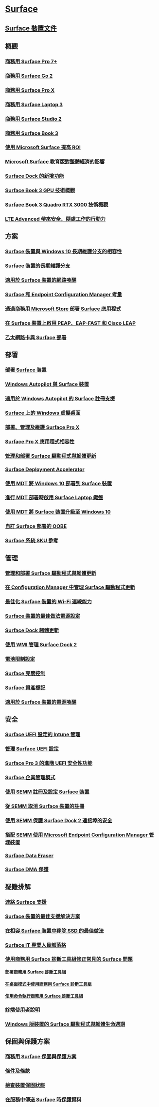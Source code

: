 # [Surface](index.yml)

## [Surface 裝置文件](get-started.yml)

## 概觀

### [商務用 Surface Pro 7+](https://www.microsoft.com/surface/business/surface-pro-7-plus)
### [商務用 Surface Go 2](https://www.microsoft.com/surface/business/surface-go-2)
### [商務用 Surface Pro X](https://www.microsoft.com/surface/business/surface-pro-x)
### [商務用 Surface Laptop 3](https://www.microsoft.com/surface/business/surface-laptop-3)
### [商務用 Surface Studio 2](https://www.microsoft.com/surface/business/surface-studio-2)
### [商務用 Surface Book 3](https://www.microsoft.com/surface/business/surface-book-3)
### [使用 Microsoft Surface 提高 ROI](forrester-tei-study.md)
### [Microsoft Surface 教育版對整體經濟的影響](forrester-tei-edu-study.md)
### [Surface Dock 的新增功能](surface-dock-whats-new.md)
### [Surface Book 3 GPU 技術概觀](surface-book-GPU-overview.md)
### [Surface Book 3 Quadro RTX 3000 技術概觀](surface-book-quadro.md)
### [LTE Advanced 帶來安全、隨處工作的行動力](https://www.microsoft.com/surface/business/lte-laptops-and-tablets)

## 方案

### [Surface 裝置與 Windows 10 長期維護分支的相容性](surface-device-compatibility-with-windows-10-ltsc.md)
### [Surface 裝置的長期維護分支](ltsb-for-surface.md)
### [適用於 Surface 裝置的網路喚醒](wake-on-lan-for-surface-devices.md)
### [Surface 和 Endpoint Configuration Manager 考量](considerations-for-surface-and-system-center-configuration-manager.md)
### [透過商務用 Microsoft Store 部署 Surface 應用程式](deploy-surface-app-with-windows-store-for-business.md)
### [在 Surface 裝置上啟用 PEAP、EAP-FAST 和 Cisco LEAP](enable-peap-eap-fast-and-cisco-leap-on-surface-devices.md)
### [乙太網路卡與 Surface 部署](ethernet-adapters-and-surface-device-deployment.md)

## 部署

### [部署 Surface 裝置](deploy.md)
### [Windows Autopilot 與 Surface 裝置](windows-autopilot-and-surface-devices.md)
### [適用於 Windows Autopilot 的 Surface 註冊支援](surface-autopilot-registration-support.md)
### [Surface 上的 Windows 虛擬桌面](windows-virtual-desktop-surface.md)
### [部署、管理及維護 Surface Pro X](surface-pro-arm-app-management.md)
### [Surface Pro X 應用程式相容性](surface-pro-arm-app-performance.md)
### [管理和部署 Surface 驅動程式與韌體更新](manage-surface-driver-and-firmware-updates.md)
### [Surface Deployment Accelerator](microsoft-surface-deployment-accelerator.md)
### [使用 MDT 將 Windows 10 部署到 Surface 裝置](deploy-windows-10-to-surface-devices-with-mdt.md)
### [進行 MDT 部署時啟用 Surface Laptop 鍵盤](enable-surface-keyboard-for-windows-pe-deployment.md)
### [使用 MDT 將 Surface 裝置升級至 Windows 10](upgrade-surface-devices-to-windows-10-with-mdt.md)
### [自訂 Surface 部署的 OOBE](customize-the-oobe-for-surface-deployments.md)
### [Surface 系統 SKU 參考](surface-system-sku-reference.md)

## 管理

### [管理和部署 Surface 驅動程式與韌體更新](manage-surface-driver-and-firmware-updates.md)
### [在 Configuration Manager 中管理 Surface 驅動程式更新](manage-surface-driver-updates-configuration-manager.md)
### [最佳化 Surface 裝置的 Wi-Fi 連線能力](surface-wireless-connect.md)
### [Surface 裝置的最佳做法電源設定](maintain-optimal-power-settings-on-Surface-devices.md)
### [Surface Dock 韌體更新](surface-dock-firmware-update.md)
### [使用 WMI 管理 Surface Dock 2](surface-dock2-wmi.md)
### [電池限制設定](battery-limit.md)
### [Surface 亮度控制](microsoft-surface-brightness-control.md)
### [Surface 資產標記](assettag.md)
### [適用於 Surface 裝置的電源喚醒](wake-on-power-for-surface.md)

## 安全

### [Surface UEFI 設定的 Intune 管理](surface-manage-dfci-guide.md)
### [管理 Surface UEFI 設定](manage-surface-uefi-settings.md)
### [Surface Pro 3 的進階 UEFI 安全性功能](advanced-uefi-security-features-for-surface-pro-3.md)
### [Surface 企業管理模式](surface-enterprise-management-mode.md)
### [使用 SEMM 註冊及設定 Surface 裝置](enroll-and-configure-surface-devices-with-semm.md)
### [從 SEMM 取消 Surface 裝置的註冊](unenroll-surface-devices-from-semm.md)
### [使用 SEMM 保護 Surface Dock 2 連接埠的安全](secure-surface-dock-ports-semm.md)
### [搭配 SEMM 使用 Microsoft Endpoint Configuration Manager 管理裝置](use-system-center-configuration-manager-to-manage-devices-with-semm.md)
### [Surface Data Eraser](microsoft-surface-data-eraser.md)
### [Surface DMA 保護](dma-protect.md)

## 疑難排解
### [連絡 Surface 支援](contact-surface-support.md)
### [Surface 裝置的最佳支援解決方案](support-solutions-surface.md)
### [在相容 Surface 裝置中移除 SSD 的最佳做法](surface-ssd-removal-guide.md)
### [Surface IT 專業人員部落格](https://techcommunity.microsoft.com/t5/surface-it-pro-blog/bg-p/SurfaceITPro)
### [使用商務用 Surface 診斷工具組修正常見的 Surface 問題](surface-diagnostic-toolkit-for-business-intro.md)
#### [部署商務用 Surface 診斷工具組](surface-diagnostic-toolkit-business.md)
#### [在桌面模式中使用商務用 Surface 診斷工具組](surface-diagnostic-toolkit-desktop-mode.md)
#### [使用命令執行商務用 Surface 診斷工具組](surface-diagnostic-toolkit-command-line.md)
### [終端使用者說明](https://support.microsoft.com/products/surface-devices)
### [Windows 版裝置的 Surface 驅動程式與韌體生命週期](surface-driver-firmware-lifecycle-support.md)

## 保固與保護方案
### [商務用 Surface 保固與保護方案](https://www.microsoft.com/surface/business/warranty-service-offerings-and-support)
### [條件及條款](https://support.microsoft.com/help/4493926/warranties-extended-service-plans-and-terms-conditions-for-your-device)
### [檢查裝置保固狀態](https://mybusinessservice.surface.com/)
### [在服務中傳送 Surface 時保護資料](https://support.microsoft.com/help/4023508/surface-faq-protecting-your-data-service)